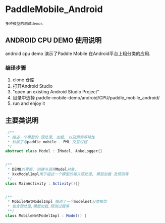 # PaddleMobile_Android
`多种模型的测试demos`
## ANDROID CPU DEMO 使用说明
android cpu demo 演示了Paddle Mobile 在Android平台上粗分类的应用.

### 编译步骤
1. clone 仓库
2. 打开Android Studio
3. "open an existing Android Studio Project"
4. 目录中选择 paddle-mobile-demo/android/CPU/paddle_mobile_android/
5. run and enjoy it


## 主要类说明

``` java
 /**
 * 描述一个模型的 预处理, 加载, 以及预测等特性
 * 封装了与paddle mobile - PML 交互过程 
 */
abstract class Model : IModel, AnkoLogger{}


/**
 * DEMO的界面, 创建与调用Model对象,
 * XxxModelImpl用于描述一个模型的输入预处理, 模型加载 及预测等
 */
class MainActivity : Activity(){}


/**
 * MobileNetModelImpl 描述了一个modelnet分类模型
 * 包含预处理,模型加载,预测过程等
 **/
class MobileNetModelImpl : Model() {
```

